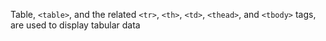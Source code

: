 Table, `<table>`, and the related `<tr>`, `<th>`, `<td>`, `<thead>`, and `<tbody>` tags, are used to display tabular data
